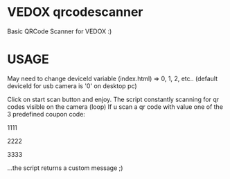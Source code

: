 # VEDOX qrcodescanner
 Basic QRCode Scanner for VEDOX :)

# USAGE
 May need to change deviceId variable (index.html) => 0, 1, 2, etc.. 
 (default deviceId for usb camera is '0' on desktop pc)

 Click on start scan button and enjoy.
 The script constantly scanning for qr codes visible on the camera (loop)
 If u scan a qr code with value one of the 3 predefined coupon code:

  1111

  2222

  3333


  ...the script returns a custom message ;)
